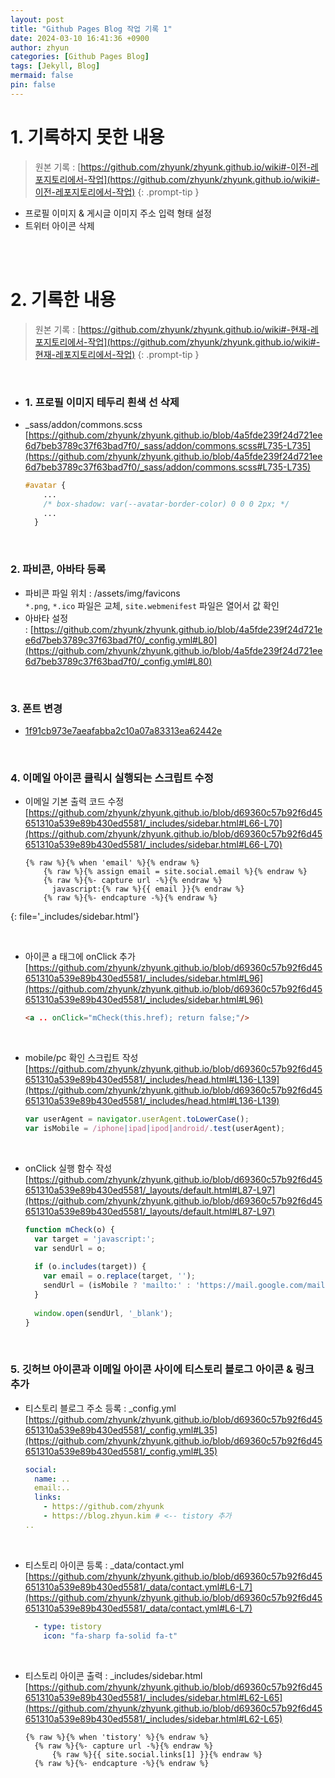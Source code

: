 ```yaml
---
layout: post
title: "Github Pages Blog 작업 기록 1"
date: 2024-03-10 16:41:36 +0900
author: zhyun
categories: [Github Pages Blog]
tags: [Jekyll, Blog]
mermaid: false
pin: false
---
```


# 1. 기록하지 못한 내용
> 원본 기록 : [https://github.com/zhyunk/zhyunk.github.io/wiki#-이전-레포지토리에서-작업](https://github.com/zhyunk/zhyunk.github.io/wiki#-이전-레포지토리에서-작업)
{: .prompt-tip }
- 프로필 이미지 & 게시글 이미지 주소 입력 형태 설정
- 트위터 아이콘 삭제

<br><br>

# 2. 기록한 내용
> 원본 기록 : [https://github.com/zhyunk/zhyunk.github.io/wiki#-현재-레포지토리에서-작업](https://github.com/zhyunk/zhyunk.github.io/wiki#-현재-레포지토리에서-작업)
{: .prompt-tip }

<br>

- ### 1. 프로필 이미지 테두리 흰색 선 삭제
- _sass/addon/commons.scss  
    [https://github.com/zhyunk/zhyunk.github.io/blob/4a5fde239f24d721ee6d7beb3789c37f63bad7f0/_sass/addon/commons.scss#L735-L735](https://github.com/zhyunk/zhyunk.github.io/blob/4a5fde239f24d721ee6d7beb3789c37f63bad7f0/_sass/addon/commons.scss#L735-L735)  
    ```css
    #avatar {
	    ...
	    /* box-shadow: var(--avatar-border-color) 0 0 0 2px; */
	    ...
	  }
    ```
    
<br>

### 2. 파비콘, 아바타 등록

[](https://github.com/zhyunk/zhyunk.github.io/wiki#2-%ED%8C%8C%EB%B9%84%EC%BD%98-%EC%95%84%EB%B0%94%ED%83%80-%EB%93%B1%EB%A1%9D)

- 파비콘 파일 위치 : /assets/img/favicons  
    `*.png`, `*.ico` 파일은 교체, `site.webmenifest` 파일은 열어서 값 확인
- 아바타 설정 : [https://github.com/zhyunk/zhyunk.github.io/blob/4a5fde239f24d721ee6d7beb3789c37f63bad7f0/_config.yml#L80](https://github.com/zhyunk/zhyunk.github.io/blob/4a5fde239f24d721ee6d7beb3789c37f63bad7f0/_config.yml#L80)

<br>

### 3. 폰트 변경

[](https://github.com/zhyunk/zhyunk.github.io/wiki#3-%ED%8F%B0%ED%8A%B8-%EB%B3%80%EA%B2%BD)

- [1f91cb973e7aeafabba2c10a07a83313ea62442e](https://github.com/zhyunk/zhyunk.github.io/commit/1f91cb973e7aeafabba2c10a07a83313ea62442e)

<br>

### 4. 이메일 아이콘 클릭시 실행되는 스크립트 수정

[](https://github.com/zhyunk/zhyunk.github.io/wiki#4-%EC%9D%B4%EB%A9%94%EC%9D%BC-%EC%95%84%EC%9D%B4%EC%BD%98-%ED%81%B4%EB%A6%AD%EC%8B%9C-%EC%8B%A4%ED%96%89%EB%90%98%EB%8A%94-%EC%8A%A4%ED%81%AC%EB%A6%BD%ED%8A%B8-%EC%88%98%EC%A0%95)

- 이메일 기본 출력 코드 수정  
    [https://github.com/zhyunk/zhyunk.github.io/blob/d69360c57b92f6d45651310a539e89b430ed5581/_includes/sidebar.html#L66-L70](https://github.com/zhyunk/zhyunk.github.io/blob/d69360c57b92f6d45651310a539e89b430ed5581/_includes/sidebar.html#L66-L70)  
    ```liquid 
    {% raw %}{% when 'email' %}{% endraw %}
		{% raw %}{% assign email = site.social.email %}{% endraw %}
		{% raw %}{%- capture url -%}{% endraw %}
		  javascript:{% raw %}{{ email }}{% endraw %}
		{% raw %}{%- endcapture -%}{% endraw %}  
    ```
{: file='_includes/sidebar.html'}    

<br>

- 아이콘 a 태그에 onClick 추가  
    [https://github.com/zhyunk/zhyunk.github.io/blob/d69360c57b92f6d45651310a539e89b430ed5581/_includes/sidebar.html#L96](https://github.com/zhyunk/zhyunk.github.io/blob/d69360c57b92f6d45651310a539e89b430ed5581/_includes/sidebar.html#L96)    
    ```html
    <a .. onClick="mCheck(this.href); return false;"/>
    ```
    
<br>

- mobile/pc 확인 스크립트 작성  
    [https://github.com/zhyunk/zhyunk.github.io/blob/d69360c57b92f6d45651310a539e89b430ed5581/_includes/head.html#L136-L139](https://github.com/zhyunk/zhyunk.github.io/blob/d69360c57b92f6d45651310a539e89b430ed5581/_includes/head.html#L136-L139)  
    ```js
    var userAgent = navigator.userAgent.toLowerCase();
	var isMobile = /iphone|ipad|ipod|android/.test(userAgent);
    ```
    
<br>

- onClick 실행 함수 작성  
    [https://github.com/zhyunk/zhyunk.github.io/blob/d69360c57b92f6d45651310a539e89b430ed5581/_layouts/default.html#L87-L97](https://github.com/zhyunk/zhyunk.github.io/blob/d69360c57b92f6d45651310a539e89b430ed5581/_layouts/default.html#L87-L97)  
    ```js
    function mCheck(o) {
	  var target = 'javascript:';
	  var sendUrl = o;
	  
	  if (o.includes(target)) {
	    var email = o.replace(target, '');
	    sendUrl = (isMobile ? 'mailto:' : 'https://mail.google.com/mail/?view=cm&amp;fs=1&amp;to=') + email;
	  }
	  
	  window.open(sendUrl, '_blank');
	}
    ```
    
<br>

### 5. 깃허브 아이콘과 이메일 아이콘 사이에 티스토리 블로그 아이콘 & 링크 추가

[](https://github.com/zhyunk/zhyunk.github.io/wiki#5-%EA%B9%83%ED%97%88%EB%B8%8C-%EC%95%84%EC%9D%B4%EC%BD%98%EA%B3%BC-%EC%9D%B4%EB%A9%94%EC%9D%BC-%EC%95%84%EC%9D%B4%EC%BD%98-%EC%82%AC%EC%9D%B4%EC%97%90-%ED%8B%B0%EC%8A%A4%ED%86%A0%EB%A6%AC-%EB%B8%94%EB%A1%9C%EA%B7%B8-%EC%95%84%EC%9D%B4%EC%BD%98--%EB%A7%81%ED%81%AC-%EC%B6%94%EA%B0%80)

- 티스토리 블로그 주소 등록 : _config.yml  
    [https://github.com/zhyunk/zhyunk.github.io/blob/d69360c57b92f6d45651310a539e89b430ed5581/_config.yml#L35](https://github.com/zhyunk/zhyunk.github.io/blob/d69360c57b92f6d45651310a539e89b430ed5581/_config.yml#L35)  
    ```yaml
    social:
	  name: ..
	  email:..
	  links:
	    - https://github.com/zhyunk 
	    - https://blog.zhyun.kim # <-- tistory 추가
	..
    ```
    
<br>

- 티스토리 아이콘 등록 : _data/contact.yml  
    [https://github.com/zhyunk/zhyunk.github.io/blob/d69360c57b92f6d45651310a539e89b430ed5581/_data/contact.yml#L6-L7](https://github.com/zhyunk/zhyunk.github.io/blob/d69360c57b92f6d45651310a539e89b430ed5581/_data/contact.yml#L6-L7)   
    ```yaml  
      - type: tistory
        icon: "fa-sharp fa-solid fa-t"
    ```
  
<br>

- 티스토리 아이콘 출력 : _includes/sidebar.html  
    [https://github.com/zhyunk/zhyunk.github.io/blob/d69360c57b92f6d45651310a539e89b430ed5581/_includes/sidebar.html#L62-L65](https://github.com/zhyunk/zhyunk.github.io/blob/d69360c57b92f6d45651310a539e89b430ed5581/_includes/sidebar.html#L62-L65)  
    ```liquid  
    {% raw %}{% when 'tistory' %}{% endraw %}
      {% raw %}{%- capture url -%}{% endraw %}
          {% raw %}{{ site.social.links[1] }}{% endraw %}
      {% raw %}{%- endcapture -%}{% endraw %}          
    ```